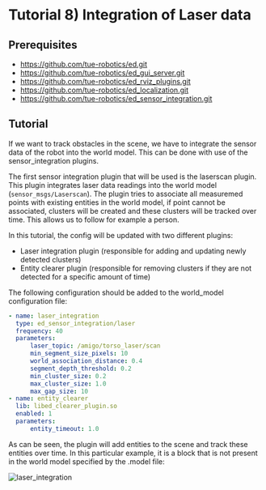 # Tutorial 8) Integration of Laser data

## Prerequisites

- <https://github.com/tue-robotics/ed.git>
- <https://github.com/tue-robotics/ed_gui_server.git>
- <https://github.com/tue-robotics/ed_rviz_plugins.git>
- <https://github.com/tue-robotics/ed_localization.git>
- <https://github.com/tue-robotics/ed_sensor_integration.git>

## Tutorial

If we want to track obstacles in the scene, we have to integrate the sensor
data of the robot into the world model. This can be done with use of the
sensor_integration plugins.

The first sensor integration plugin that will be used is the laserscan plugin.
This plugin integrates laser data readings into the world model
(`sensor_msgs/Laserscan`). The plugin tries to associate all measuremed points
with existing entities in the world model, if point cannot be associated,
clusters will be created and these clusters will be tracked over time. This
allows us to follow for example a person.

In this tutorial, the config will be updated with two different plugins:

- Laser integration plugin (responsible for adding and updating newly detected
  clusters)
- Entity clearer plugin (responsible for removing clusters if they are not
  detected for a specific amount of time)

The following configuration should be added to the world_model configuration
file:

```yaml
- name: laser_integration
  type: ed_sensor_integration/laser
  frequency: 40
  parameters:
      laser_topic: /amigo/torso_laser/scan
      min_segment_size_pixels: 10
      world_association_distance: 0.4
      segment_depth_threshold: 0.2
      min_cluster_size: 0.2
      max_cluster_size: 1.0
      max_gap_size: 10
- name: entity_clearer
  lib: libed_clearer_plugin.so
  enabled: 1
  parameters:
      entity_timeout: 1.0
```

As can be seen, the plugin will add entities to the scene and track these
entities over time. In this particular example, it is a block that is not
present in the world model specified by the .model file:

![laser_integration](img/laser_integration.png)
